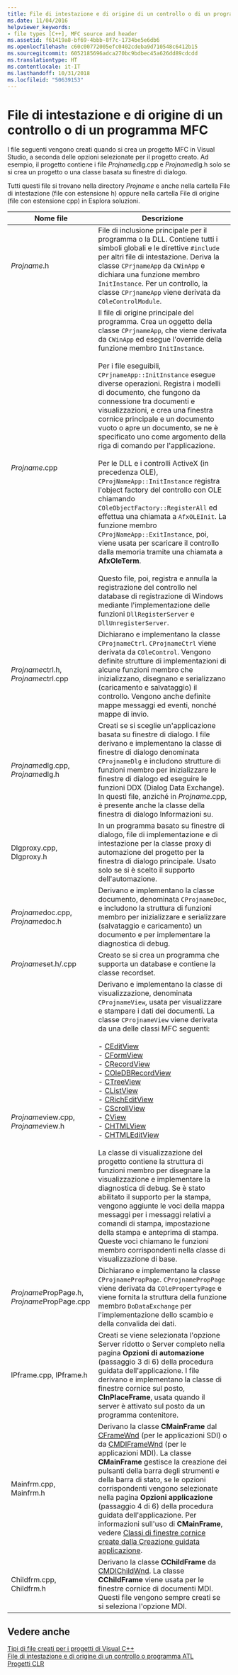 ```yaml
---
title: File di intestazione e di origine di un controllo o di un programma MFC
ms.date: 11/04/2016
helpviewer_keywords:
- file types [C++], MFC source and header
ms.assetid: f61419a8-bf69-4bbb-8f7c-1734be5e6db6
ms.openlocfilehash: c60c00772005efc0402cdeba9d710548c6412b15
ms.sourcegitcommit: 6052185696adca270bc9bdbec45a626dd89cdcdd
ms.translationtype: HT
ms.contentlocale: it-IT
ms.lasthandoff: 10/31/2018
ms.locfileid: "50639153"
---
```

# <a name="mfc-program-or-control-source-and-header-files"></a>File di intestazione e di origine di un controllo o di un programma MFC

I file seguenti vengono creati quando si crea un progetto MFC in Visual Studio, a seconda delle opzioni selezionate per il progetto creato. Ad esempio, il progetto contiene i file *Projname*dlg.cpp e *Projname*dlg.h solo se si crea un progetto o una classe basata su finestre di dialogo.

Tutti questi file si trovano nella directory *Projname* e anche nella cartella File di intestazione (file con estensione h) oppure nella cartella File di origine (file con estensione cpp) in Esplora soluzioni.

|Nome file|Descrizione|
|---------------|-----------------|
|*Projname*.h|File di inclusione principale per il programma o la DLL. Contiene tutti i simboli globali e le direttive `#include` per altri file di intestazione. Deriva la classe `CPrjnameApp` da `CWinApp` e dichiara una funzione membro `InitInstance`. Per un controllo, la classe `CPrjnameApp` viene derivata da `COleControlModule`.|
|*Projname*.cpp|Il file di origine principale del programma. Crea un oggetto della classe `CPrjnameApp`, che viene derivata da `CWinApp` ed esegue l'override della funzione membro `InitInstance`.<br /><br /> Per i file eseguibili, `CPrjnameApp::InitInstance` esegue diverse operazioni. Registra i modelli di documento, che fungono da connessione tra documenti e visualizzazioni, e crea una finestra cornice principale e un documento vuoto o apre un documento, se ne è specificato uno come argomento della riga di comando per l'applicazione.<br /><br /> Per le DLL e i controlli ActiveX (in precedenza OLE), `CProjNameApp::InitInstance` registra l'object factory del controllo con OLE chiamando `COleObjectFactory::RegisterAll` ed effettua una chiamata a `AfxOLEInit`. La funzione membro `CProjNameApp::ExitInstance`, poi, viene usata per scaricare il controllo dalla memoria tramite una chiamata a **AfxOleTerm**.<br /><br /> Questo file, poi, registra e annulla la registrazione del controllo nel database di registrazione di Windows mediante l'implementazione delle funzioni `DllRegisterServer` e `DllUnregisterServer`.|
|*Projname*ctrl.h, *Projname*ctrl.cpp|Dichiarano e implementano la classe `CProjnameCtrl`. `CProjnameCtrl` viene derivata da `COleControl`. Vengono definite strutture di implementazioni di alcune funzioni membro che inizializzano, disegnano e serializzano (caricamento e salvataggio) il controllo. Vengono anche definite mappe messaggi ed eventi, nonché mappe di invio.|
|*Projname*dlg.cpp, *Projname*dlg.h|Creati se si sceglie un'applicazione basata su finestre di dialogo. I file derivano e implementano la classe di finestre di dialogo denominata `CProjnameDlg` e includono strutture di funzioni membro per inizializzare le finestre di dialogo ed eseguire le funzioni DDX (Dialog Data Exchange). In questi file, anziché in *Projname*.cpp, è presente anche la classe della finestra di dialogo Informazioni su.|
|Dlgproxy.cpp, Dlgproxy.h|In un programma basato su finestre di dialogo, file di implementazione e di intestazione per la classe proxy di automazione del progetto per la finestra di dialogo principale. Usato solo se si è scelto il supporto dell'automazione.|
|*Projname*doc.cpp, *Projname*doc.h|Derivano e implementano la classe documento, denominata `CProjnameDoc`, e includono la struttura di funzioni membro per inizializzare e serializzare (salvataggio e caricamento) un documento e per implementare la diagnostica di debug.|
|*Projname*set.h/.cpp|Creato se si crea un programma che supporta un database e contiene la classe recordset.|
|*Projname*view.cpp, *Projname*view.h|Derivano e implementano la classe di visualizzazione, denominata `CProjnameView`, usata per visualizzare e stampare i dati dei documenti. La classe `CProjnameView` viene derivata da una delle classi MFC seguenti:<br /><br />- [CEditView](../mfc/reference/ceditview-class.md)<br />- [CFormView](../mfc/reference/cformview-class.md)<br />- [CRecordView](../mfc/reference/crecordview-class.md)<br />- [COleDBRecordView](../mfc/reference/coledbrecordview-class.md)<br />- [CTreeView](../mfc/reference/ctreeview-class.md)<br />- [CListView](../mfc/reference/clistview-class.md)<br />- [CRichEditView](../mfc/reference/cricheditview-class.md)<br />- [CScrollView](../mfc/reference/cscrollview-class.md)<br />- [CView](../mfc/reference/cview-class.md)<br />- [CHTMLView](../mfc/reference/chtmlview-class.md)<br />- [CHTMLEditView](../mfc/reference/chtmleditview-class.md)<br /><br /> La classe di visualizzazione del progetto contiene la struttura di funzioni membro per disegnare la visualizzazione e implementare la diagnostica di debug. Se è stato abilitato il supporto per la stampa, vengono aggiunte le voci della mappa messaggi per i messaggi relativi a comandi di stampa, impostazione della stampa e anteprima di stampa. Queste voci chiamano le funzioni membro corrispondenti nella classe di visualizzazione di base.|
|*Projname*PropPage.h, *Projname*PropPage.cpp|Dichiarano e implementano la classe `CProjnamePropPage`. `CProjnamePropPage` viene derivata da `COlePropertyPage` e viene fornita la struttura della funzione membro `DoDataExchange` per l'implementazione dello scambio e della convalida dei dati.|
|IPframe.cpp, IPframe.h|Creati se viene selezionata l'opzione Server ridotto o Server completo nella pagina **Opzioni di automazione** (passaggio 3 di 6) della procedura guidata dell'applicazione. I file derivano e implementano la classe di finestre cornice sul posto, **CInPlaceFrame**, usata quando il server è attivato sul posto da un programma contenitore.|
|Mainfrm.cpp, Mainfrm.h|Derivano la classe **CMainFrame** dal [CFrameWnd](../mfc/reference/cframewnd-class.md) (per le applicazioni SDI) o da [CMDIFrameWnd](../mfc/reference/cmdiframewnd-class.md) (per le applicazioni MDI). La classe **CMainFrame** gestisce la creazione dei pulsanti della barra degli strumenti e della barra di stato, se le opzioni corrispondenti vengono selezionate nella pagina **Opzioni applicazione** (passaggio 4 di 6) della procedura guidata dell'applicazione. Per informazioni sull'uso di **CMainFrame**, vedere [Classi di finestre cornice create dalla Creazione guidata applicazione](../mfc/frame-window-classes-created-by-the-application-wizard.md).|
|Childfrm.cpp, Childfrm.h|Derivano la classe **CChildFrame** da [CMDIChildWnd](../mfc/reference/cmdichildwnd-class.md). La classe **CChildFrame** viene usata per le finestre cornice di documenti MDI. Questi file vengono sempre creati se si seleziona l'opzione MDI.|

## <a name="see-also"></a>Vedere anche

[Tipi di file creati per i progetti di Visual C++](../ide/file-types-created-for-visual-cpp-projects.md)<br>
[File di intestazione e di origine di un controllo o programma ATL](../ide/atl-program-or-control-source-and-header-files.md)<br>
[Progetti CLR](../ide/files-created-for-clr-projects.md)